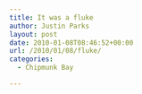 ```yaml
---
title: It was a fluke
author: Justin Parks
layout: post
date: 2010-01-08T08:46:52+00:00
url: /2010/01/08/fluke/
categories:
  - Chipmunk Bay

---
```

